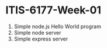 # ITIS-6177-Week-01
1. Simple node.js Hello World program
2. Simple node server
3. Simple express server
